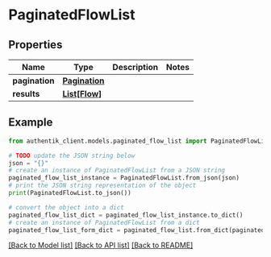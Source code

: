 # PaginatedFlowList


## Properties

Name | Type | Description | Notes
------------ | ------------- | ------------- | -------------
**pagination** | [**Pagination**](Pagination.md) |  | 
**results** | [**List[Flow]**](Flow.md) |  | 

## Example

```python
from authentik_client.models.paginated_flow_list import PaginatedFlowList

# TODO update the JSON string below
json = "{}"
# create an instance of PaginatedFlowList from a JSON string
paginated_flow_list_instance = PaginatedFlowList.from_json(json)
# print the JSON string representation of the object
print(PaginatedFlowList.to_json())

# convert the object into a dict
paginated_flow_list_dict = paginated_flow_list_instance.to_dict()
# create an instance of PaginatedFlowList from a dict
paginated_flow_list_form_dict = paginated_flow_list.from_dict(paginated_flow_list_dict)
```
[[Back to Model list]](../README.md#documentation-for-models) [[Back to API list]](../README.md#documentation-for-api-endpoints) [[Back to README]](../README.md)


